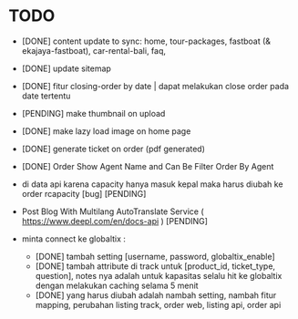 # TODO

- [DONE] content update to sync: home, tour-packages, fastboat (& ekajaya-fastboat), car-rental-bali, faq,
- [DONE] update sitemap
- [DONE] fitur closing-order by date | dapat melakukan close order pada date tertentu
- [PENDING] make thumbnail on upload
- [DONE] make lazy load image on home page
- [DONE] generate ticket on order (pdf generated)
- [DONE] Order Show Agent Name and Can Be Filter Order By Agent
- di data api karena capacity hanya masuk kepal maka harus diubah ke order rcapacity [bug] [PENDING]
- Post Blog With Multilang AutoTranslate Service ( <https://www.deepl.com/en/docs-api> ) [PENDING]

- minta connect ke globaltix :
  - [DONE] tambah setting [username, password, globaltix_enable]
  - [DONE] tambah attribute di track untuk [product_id, ticket_type, question], notes nya adalah untuk kapasitas selalu hit ke globaltix dengan melakukan caching selama 5 menit
  - [DONE] yang harus diubah adalah nambah setting, nambah fitur mapping, perubahan listing track, order web, listing api, order api
